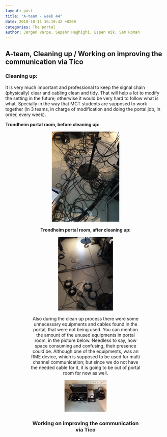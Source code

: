 ```yaml
---
layout: post
title: "A-team - week 44"
date: 2018-10-11 16:19:42 +0200
categories: The portal
author: Jørgen Varpe, Sepehr Haghighi, Espen Wik, Sam Roman
---
```


## A-team, Cleaning up / Working on improving the communication via Tico

### Cleaning up:
It is very much important and professional to keep the signal chain (physically) clear and cabling clean and tidy.
That will help a lot to modify the setting in the future; otherwise it would be very hard to follow what is what.
Specially in the way that MCT students are supposed to work together (in 3 teams, in charge of modification and doing the portal job, in order, every week).

**Trondheim portal room, before cleaning up:**
<figure align="middle">
<img src="/assets/img/Before.jpg" alt="Trondheim portal room, before cleaning up" width="50%">

**Trondheim portal room, after cleaning up:**
<figure align="middle">
<img src="/assets/img/After.jpg" alt="Trondheim portal room, after cleaning up" width="50%">

Also during the clean up process there were some unnecessary equipments and cables found in the portal, that were not being used.
You can mention the amount of the unused equipments in portal room, in the picture below. Needless to say, how space consuming and confusing, their presence could be. Although one of the equipments, was an RME device, which is supposed to be used for multi channel communication; but since we do not have the needed cable for it, it is going to be out of portal room for now as well.

<figure align="middle">
<img src="/assets/img/Not_needed.jpg" alt="Unncessary equipments" width="50%">
</figure>


### Working on improving the communication via Tico
